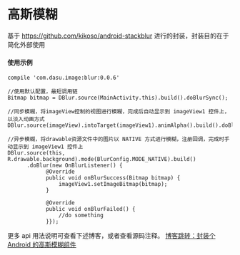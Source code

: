 # 高斯模糊

基于 https://github.com/kikoso/android-stackblur 进行的封装，封装目的在于简化外部使用

#### 使用示例

```
compile 'com.dasu.image:blur:0.0.6'
```

```
//使用默认配置，最短调用链
Bitmap bitmap = DBlur.source(MainActivity.this).build().doBlurSync();

//同步模糊，将imageView控制的视图进行模糊，完成后自动显示到 imageView1 控件上，以淡入动画方式
DBlur.source(imageView).intoTarget(imageView1).animAlpha().build().doBlurSync();

//异步模糊，将drawable资源文件中的图片以 NATIVE 方式进行模糊，注册回调，完成时手动显示到 imageView1 控件上
DBlur.source(this, R.drawable.background).mode(BlurConfig.MODE_NATIVE).build()
      .doBlur(new OnBlurListener() {
            @Override
            public void onBlurSuccess(Bitmap bitmap) {
                imageView1.setImageBitmap(bitmap);
            }

            @Override
            public void onBlurFailed() {
                //do something
            }});
```  

更多 api 用法说明可查看下述博客，或者查看源码注释。
[博客跳转：封装个 Android 的高斯模糊组件](https://www.jianshu.com/p/6064a14d86a3)

